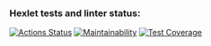 ### Hexlet tests and linter status:
[![Actions Status](https://github.com/YuliPotapchenko/php-project-45/workflows/hexlet-check/badge.svg)](https://github.com/YuliPotapchenko/php-project-45/actions)
[![Maintainability](https://api.codeclimate.com/v1/badges/bec88fd6b2c9e01c45f2/maintainability)](https://codeclimate.com/github/YuliPotapchenko/php-project-45/maintainability)
[![Test Coverage](https://api.codeclimate.com/v1/badges/bec88fd6b2c9e01c45f2/test_coverage)](https://codeclimate.com/github/YuliPotapchenko/php-project-45/test_coverage)